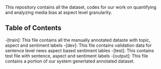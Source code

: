 This repository contains all the dataset, codes for our work on quantifying and analyzing media bias at aspect level granularity.

## Table of Contents
-[train]: This file contains all the manually annotated dataste with topic, aspect and sentiment labels
-[dev]: This file contains validation data for sentence level news aspect based sentiment lables
-[test]: This contains test file with sentence, aspect and sentiment labels
-[output]: This file contains a portion of our system genertated annotated dataset.



